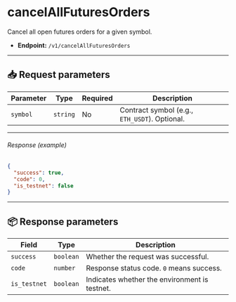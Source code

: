 # cancelAllFuturesOrders

Cancel all open futures orders for a given symbol.

- **Endpoint:** `/v1/cancelAllFuturesOrders`

---

## 📥 Request parameters

| **Parameter** | **Type**   | **Required** | **Description**                                 |
|---------------|------------|--------------|-------------------------------------------------|
| `symbol`      | `string`   | No           | Contract symbol (e.g., `ETH_USDT`). Optional.   |

---

###### Response (example)

```json
{
  "success": true,
  "code": 0,
  "is_testnet": false
}
```

---

## 📦 Response parameters

| **Field**     | **Type**   | **Description**                                      |
|---------------|------------|------------------------------------------------------|
| `success`     | `boolean`  | Whether the request was successful.                 |
| `code`        | `number`   | Response status code. `0` means success.            |
| `is_testnet`  | `boolean`  | Indicates whether the environment is testnet.       |
